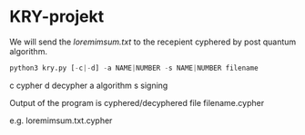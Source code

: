 # KRY-projekt

We will send the *loremimsum.txt* to the recepient cyphered by post quantum algorithm. 

```python
python3 kry.py [-c|-d] -a NAME|NUMBER -s NAME|NUMBER filename
```
c cypher
d decypher
a algorithm
s signing

Output of the program is cyphered/decyphered file
filename.cypher

e.g. loremimsum.txt.cypher
